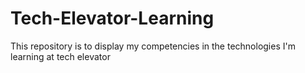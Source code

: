 # Tech-Elevator-Learning
This repository is to display my competencies in the technologies I'm learning at tech elevator
